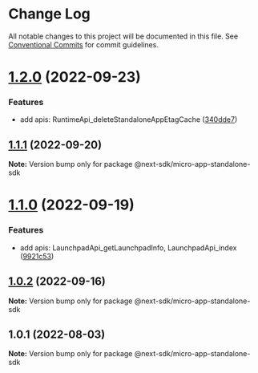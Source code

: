# Change Log

All notable changes to this project will be documented in this file.
See [Conventional Commits](https://conventionalcommits.org) for commit guidelines.

# [1.2.0](https://github.com/easyops-cn/next-providers/compare/@next-sdk/micro-app-standalone-sdk@1.1.1...@next-sdk/micro-app-standalone-sdk@1.2.0) (2022-09-23)

### Features

- add apis: RuntimeApi_deleteStandaloneAppEtagCache ([340dde7](https://github.com/easyops-cn/next-providers/commit/340dde77f8b8a24b795069146e3a82e331ede772))

## [1.1.1](https://github.com/easyops-cn/next-providers/compare/@next-sdk/micro-app-standalone-sdk@1.1.0...@next-sdk/micro-app-standalone-sdk@1.1.1) (2022-09-20)

**Note:** Version bump only for package @next-sdk/micro-app-standalone-sdk

# [1.1.0](https://github.com/easyops-cn/next-providers/compare/@next-sdk/micro-app-standalone-sdk@1.0.2...@next-sdk/micro-app-standalone-sdk@1.1.0) (2022-09-19)

### Features

- add apis: LaunchpadApi_getLaunchpadInfo, LaunchpadApi_index ([9921c53](https://github.com/easyops-cn/next-providers/commit/9921c53db6986390b42fdbcd1773a3d78d0ffc79))

## [1.0.2](https://github.com/easyops-cn/next-providers/compare/@next-sdk/micro-app-standalone-sdk@1.0.1...@next-sdk/micro-app-standalone-sdk@1.0.2) (2022-09-16)

**Note:** Version bump only for package @next-sdk/micro-app-standalone-sdk

## 1.0.1 (2022-08-03)

**Note:** Version bump only for package @next-sdk/micro-app-standalone-sdk
